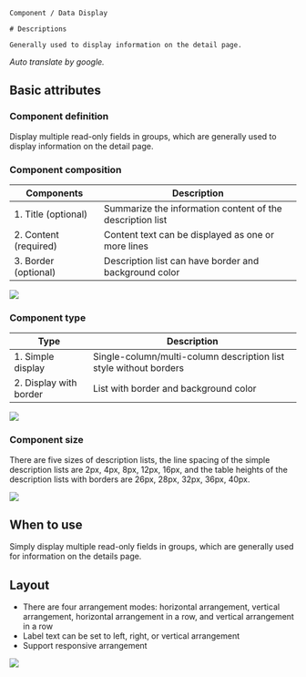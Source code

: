 `````
Component / Data Display

# Descriptions

Generally used to display information on the detail page.
`````

*Auto translate by google.*

## Basic attributes

### Component definition

Display multiple read-only fields in groups, which are generally used to display information on the detail page.

### Component composition

| Components | Description |
| -------- | ------------- |
| 1. Title (optional) | Summarize the information content of the description list |
| 2. Content (required) | Content text can be displayed as one or more lines |
| 3. Border (optional) | Description list can have border and background color |

![](https://p1-arco.byteimg.com/tos-cn-i-uwbnlip3yd/ed7cd3c3361642169d100b9d4fb4b099~tplv-uwbnlip3yd-image.image)

### Component type

| Type | Description |
| ------- | ---------------- |
| 1. Simple display | Single-column/multi-column description list style without borders |
| 2. Display with border | List with border and background color |

![](https://p1-arco.byteimg.com/tos-cn-i-uwbnlip3yd/0fc78fb18ff045a5846d30bd8dc4da38~tplv-uwbnlip3yd-image.image)

### Component size

There are five sizes of description lists, the line spacing of the simple description lists are 2px, 4px, 8px, 12px, 16px, and the table heights of the description lists with borders are 26px, 28px, 32px, 36px, 40px.

![](https://p1-arco.byteimg.com/tos-cn-i-uwbnlip3yd/987d06f5d67b41efade30a35daecab2a~tplv-uwbnlip3yd-image.image)

## When to use

Simply display multiple read-only fields in groups, which are generally used for information on the details page.

## Layout

- There are four arrangement modes: horizontal arrangement, vertical arrangement, horizontal arrangement in a row, and vertical arrangement in a row
- Label text can be set to left, right, or vertical arrangement
- Support responsive arrangement

![](https://p1-arco.byteimg.com/tos-cn-i-uwbnlip3yd/7c509bbd493346e3a318c5642ae4d4dd~tplv-uwbnlip3yd-image.image)
